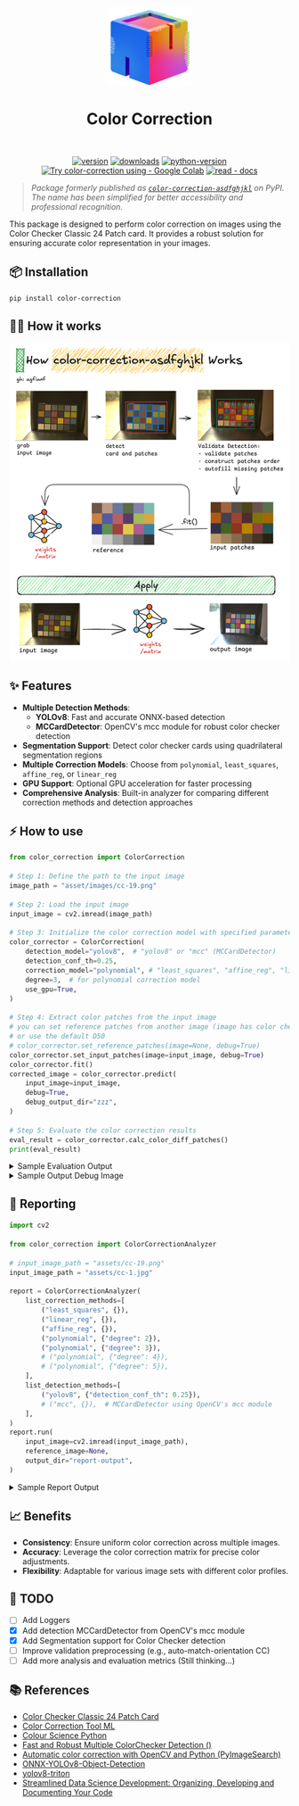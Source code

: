 
<div align="center">
<!-- image logo -->
<img src="assets/logo-v1.png" alt="Color Correction Logo" width="150"/>

# Color Correction

<br>

[![version](https://badge.fury.io/py/color-correction.svg)](https://badge.fury.io/py/color-correction)
[![downloads](https://img.shields.io/pypi/dm/color-correction)](https://pypistats.org/packages/color-correction)
[![python-version](https://img.shields.io/pypi/pyversions/color-correction)](https://badge.fury.io/py/color-correction)
[![Try color-correction using - Google Colab](https://img.shields.io/badge/Try_color--correction_using-Google_Colab-blue?logo=googlecolab)](https://colab.research.google.com/drive/146SXHHihMmGLzaTSwdBXncVr3SU_I-Dm?usp=sharing)
[![read - docs](https://img.shields.io/badge/read-docs-blue?logo=materialformkdocs)](https://agfianf.github.io/color-correction/)

</div>

> _Package formerly published as [`color-correction-asdfghjkl`](https://pypi.org/project/color-correction-asdfghjkl/) on PyPI. The name has been simplified for better accessibility and professional recognition._

This package is designed to perform color correction on images using the Color Checker Classic 24 Patch card. It provides a robust solution for ensuring accurate color representation in your images.

## 📦 Installation

```bash
pip install color-correction
```

## 🏋️‍♀️ How it works
![How it works](assets/color-correction-how-it-works.png)

## ✨ Features
- **Multiple Detection Methods**:
  - **YOLOv8**: Fast and accurate ONNX-based detection
  - **MCCardDetector**: OpenCV's mcc module for robust color checker detection
- **Segmentation Support**: Detect color checker cards using quadrilateral segmentation regions
- **Multiple Correction Models**: Choose from `polynomial`, `least_squares`, `affine_reg`, or `linear_reg`
- **GPU Support**: Optional GPU acceleration for faster processing
- **Comprehensive Analysis**: Built-in analyzer for comparing different correction methods and detection approaches

## ⚡ How to use

```python
from color_correction import ColorCorrection

# Step 1: Define the path to the input image
image_path = "asset/images/cc-19.png"

# Step 2: Load the input image
input_image = cv2.imread(image_path)

# Step 3: Initialize the color correction model with specified parameters
color_corrector = ColorCorrection(
    detection_model="yolov8",  # "yolov8" or "mcc" (MCCardDetector)
    detection_conf_th=0.25,
    correction_model="polynomial", # "least_squares", "affine_reg", "linear_reg"
    degree=3,  # for polynomial correction model
    use_gpu=True,
)

# Step 4: Extract color patches from the input image
# you can set reference patches from another image (image has color checker card)
# or use the default D50
# color_corrector.set_reference_patches(image=None, debug=True)
color_corrector.set_input_patches(image=input_image, debug=True)
color_corrector.fit()
corrected_image = color_corrector.predict(
    input_image=input_image,
    debug=True,
    debug_output_dir="zzz",
)

# Step 5: Evaluate the color correction results
eval_result = color_corrector.calc_color_diff_patches()
print(eval_result)
```

<details>
<summary>Sample Evaluation Output</summary>

```json
{
    "initial": {
        "min": 2.254003059526461,
        "max": 13.461066402633447,
        "mean": 8.3072755187654,
        "std": 3.123962754767539,
    },
    "corrected": {
        "min": 0.30910031798755183,
        "max": 5.422311999126372,
        "mean": 1.4965478752947827,
        "std": 1.2915738724958112,
    },
    "delta": {
        "min": 1.9449027415389093,
        "max": 8.038754403507074,
        "mean": 6.810727643470616,
        "std": 1.8323888822717276,
    },
}
```
</details>

<details>
<summary>Sample Output Debug Image</summary>

![Sample Output](assets/sample-output-debug.jpg)

</details>

## 🔎 Reporting
```python
import cv2

from color_correction import ColorCorrectionAnalyzer

# input_image_path = "assets/cc-19.png"
input_image_path = "assets/cc-1.jpg"

report = ColorCorrectionAnalyzer(
    list_correction_methods=[
        ("least_squares", {}),
        ("linear_reg", {}),
        ("affine_reg", {}),
        ("polynomial", {"degree": 2}),
        ("polynomial", {"degree": 3}),
        # ("polynomial", {"degree": 4}),
        # ("polynomial", {"degree": 5}),
    ],
    list_detection_methods=[
        ("yolov8", {"detection_conf_th": 0.25}),
        # ("mcc", {}),  # MCCardDetector using OpenCV's mcc module
    ],
)
report.run(
    input_image=cv2.imread(input_image_path),
    reference_image=None,
    output_dir="report-output",
)
```
<details>
<summary>Sample Report Output</summary>

![Sample Benchmark Output](assets/sample-benchmark.png)
</details>

## 📈 Benefits
- **Consistency**: Ensure uniform color correction across multiple images.
- **Accuracy**: Leverage the color correction matrix for precise color adjustments.
- **Flexibility**: Adaptable for various image sets with different color profiles.


## 🤸 TODO
- [ ] Add Loggers
- [x] Add detection MCCardDetector from OpenCV's mcc module
- [x] Add Segmentation support for Color Checker detection
- [ ] Improve validation preprocessing (e.g., auto-match-orientation CC)
- [ ] Add more analysis and evaluation metrics (Still thinking...)

<!-- write reference -->

## 📚 References
- [Color Checker Classic 24 Patch Card](https://www.xrite.com/categories/calibration-profiling/colorchecker-classic)
- [Color Correction Tool ML](https://github.com/collinswakholi/ML_ColorCorrection_tool/tree/Pip_package)
- [Colour Science Python](https://www.colour-science.org/colour-checker-detection/)
- [Fast and Robust Multiple ColorChecker Detection ()](https://github.com/pedrodiamel/colorchecker-detection)
- [Automatic color correction with OpenCV and Python (PyImageSearch)](https://pyimagesearch.com/2021/02/15/automatic-color-correction-with-opencv-and-python/)
- [ONNX-YOLOv8-Object-Detection](https://github.com/ibaiGorordo/ONNX-YOLOv8-Object-Detection)
- [yolov8-triton](https://github.com/omarabid59/yolov8-triton/tree/main)
- [Streamlined Data Science Development: Organizing, Developing and Documenting Your Code](https://medium.com/henkel-data-and-analytics/streamlined-data-science-development-organizing-developing-and-documenting-your-code-bfd69e3ef4fb)
